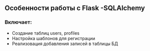 ## Особенности работы с Flask -SQLAlchemy

### Включает:
+ Создание таблиц users, profiles
+ Настройка шаблонов для регистрации
+ Реализовация добавления записей в таблицы БД
